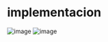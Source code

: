# implementacion

![image](https://github.com/Ismaelgon/implementacion/assets/166522542/bdfdb3b2-87bc-4c3f-8ed6-5789e9897618)
![image](https://github.com/Ismaelgon/implementacion/assets/166522542/4e0cb63b-656a-4b8c-b6fe-3c3931732838)
